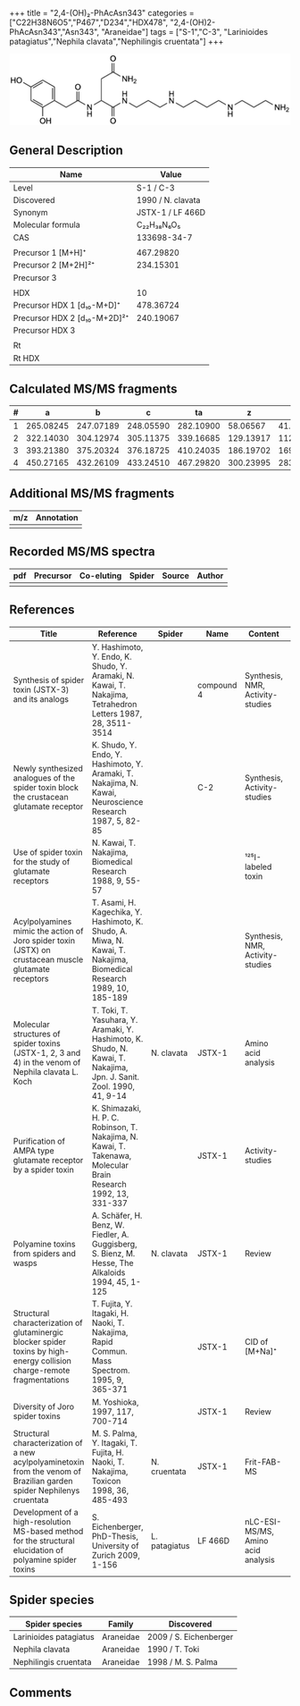 +++
title = "2,4-(OH)₂-PhAcAsn343"
categories = ["C22H38N6O5","P467","D234","HDX478",
"2,4-(OH)2-PhAcAsn343","Asn343",
"Araneidae"]
tags = ["S-1","C-3",
"Larinioides patagiatus","Nephila clavata","Nephilingis cruentata"]
+++

![](/img/2-4-OH2-PhAcAsn343.png)

## General Description

| Name                         | Value             |
|------------------------------|-------------------|
| Level                        | S-1 / C-3         |
| Discovered                   | 1990 / N. clavata |
| Synonym                      | JSTX-1 / LF 466D  |
| Molecular formula            | C₂₂H₃₈N₆O₅        |
| CAS                          | 133698-34-7       |
|                              |                   |
| Precursor 1 [M+H]⁺           | 467.29820         |
| Precursor 2 [M+2H]²⁺         | 234.15301         |
| Precursor 3                  |                   |
|                              |                   |
| HDX                          | 10                |
| Precursor HDX 1 [d₁₀-M+D]⁺   | 478.36724         |
| Precursor HDX 2 [d₁₀-M+2D]²⁺ | 240.19067         |
| Precursor HDX 3              |                   |
|                              |                   |
| Rt                           |                   |
| Rt HDX                       |                   |

## Calculated MS/MS fragments

| # | a         | b         | c         | ta        | z         | y         | tz        |
|---|-----------|-----------|-----------|-----------|-----------|-----------|-----------|
| 1 | 265.08245 | 247.07189 | 248.05590 | 282.10900 | 58.06567  | 41.03912  | 75.09222  |
| 2 | 322.14030 | 304.12974 | 305.11375 | 339.16685 | 129.13917 | 112.11262 | 146.16572 |
| 3 | 393.21380 | 375.20324 | 376.18725 | 410.24035 | 186.19702 | 169.17047 | 203.22357 |
| 4 | 450.27165 | 432.26109 | 433.24510 | 467.29820 | 300.23995 | 283.21340 | 317.26650 |

## Additional MS/MS fragments

| m/z       | Annotation |
|-----------|------------|
|           |            |

## Recorded MS/MS spectra

| pdf | Precursor | Co-eluting | Spider | Source | Author |
|-----|-----------|------------|--------|--------|--------|
|     |           |            |        |        |        |

## References

| Title                                                                                                                    | Reference                                                                                                             | Spider        | Name       | Content                            | Link                                                                                                |
|--------------------------------------------------------------------------------------------------------------------------|-----------------------------------------------------------------------------------------------------------------------|---------------|------------|------------------------------------|-----------------------------------------------------------------------------------------------------|
| Synthesis of spider toxin (JSTX-3) and its analogs                                                                       | Y. Hashimoto, Y. Endo, K. Shudo, Y. Aramaki, N. Kawai, T. Nakajima, Tetrahedron Letters 1987, 28, 3511-3514           |               | compound 4 | Synthesis, NMR, Activity-studies   | [Link](https://www.sciencedirect.com/science/article/pii/S0040403900963408)                         |
| Newly synthesized analogues of the spider toxin block the crustacean glutamate receptor                                  | K. Shudo, Y. Endo, Y. Hashimoto, Y. Aramaki, T. Nakajima, N. Kawai, Neuroscience Research 1987, 5, 82-85              |               | C-2        | Synthesis, Activity-studies        | [Link](https://www.sciencedirect.com/science/article/pii/0168010287900265)                          |
| Use of spider toxin for the study of glutamate receptors                                                                 | N. Kawai, T. Nakajima, Biomedical Research 1988, 9, 55-57                                                             |               |            | ¹²⁵I-labeled toxin                 |                                                                                                     |
| Acylpolyamines mimic the action of Joro spider toxin (JSTX) on crustacean muscle glutamate receptors                     | T. Asami, H. Kagechika, Y. Hashimoto, K. Shudo, A. Miwa, N. Kawai, T. Nakajima, Biomedical Research 1989, 10, 185-189 |               |            | Synthesis, NMR, Activity-studies   | [Link](https://www.jstage.jst.go.jp/article/biomedres/10/3/10_185/_article)                         |
| Molecular structures of spider toxins (JSTX-1, 2, 3 and 4) in the venom of Nephila clavata L. Koch                       | T. Toki, T. Yasuhara, Y. Aramaki, Y. Hashimoto, K. Shudo, N. Kawai, T. Nakajima, Jpn. J. Sanit. Zool. 1990, 41, 9-14  | N. clavata    | JSTX-1     | Amino acid analysis                | [Link](https://www.jstage.jst.go.jp/article/mez/41/1/41_KJ00000823475/_article)                     |
| Purification of AMPA type glutamate receptor by a spider toxin                                                           | K. Shimazaki, H. P. C. Robinson, T. Nakajima, N. Kawai, T. Takenawa, Molecular Brain Research 1992, 13, 331-337       |               | JSTX-1     | Activity-studies                   | [Link](https://www.sciencedirect.com/science/article/pii/0169328X9290216X)                          |
| Polyamine toxins from spiders and wasps                                                                                  | A. Schäfer, H. Benz, W. Fiedler, A. Guggisberg, S. Bienz, M. Hesse, The Alkaloids 1994, 45, 1-125                     | N. clavata    | JSTX-1     | Review                             | [Link](https://www.sciencedirect.com/science/article/pii/S009995980860276X)                         |
| Structural characterization of glutaminergic blocker spider toxins by high-energy collision charge-remote fragmentations | T. Fujita, Y. Itagaki, H. Naoki, T. Nakajima, Rapid Commun. Mass Spectrom. 1995, 9, 365-371                           |               | JSTX-1     | CID of [M+Na]⁺                     | [Link](https://onlinelibrary.wiley.com/doi/abs/10.1002/rcm.1290090502)                              |
| Diversity of Joro spider toxins                                                                                          | M. Yoshioka,  1997, 117, 700-714                                                                                      |               | JSTX-1     | Review                             | [Link](https://www.jstage.jst.go.jp/article/yakushi1947/117/10-11/117_10-11_700/_article/-char/ja/) |
| Structural characterization of a new acylpolyaminetoxin from the venom of Brazilian garden spider Nephilenys cruentata   | M. S. Palma, Y. Itagaki, T. Fujita, H. Naoki, T. Nakajima, Toxicon 1998, 36, 485-493                                  | N. cruentata  | JSTX-1     | Frit-FAB-MS                        | [Link](https://www.sciencedirect.com/science/article/pii/S0041010197001396)                         |
| Development of a high-resolution MS-based method for the structural elucidation of polyamine spider toxins| S. Eichenberger, PhD-Thesis, University of Zurich 2009, 1-156 | L. patagiatus | LF 466D    | nLC-ESI-MS/MS, Amino acid analysis | [Link](https://www.zora.uzh.ch/id/eprint/12787/1/Eichenberger.pdf) | 

## Spider species

| Spider species         | Family    | Discovered             |
|------------------------|-----------|------------------------|
| Larinioides patagiatus | Araneidae | 2009 / S. Eichenberger |
| Nephila clavata        | Araneidae | 1990 / T. Toki         |
| Nephilingis cruentata  | Araneidae | 1998 / M. S. Palma     |

## Comments